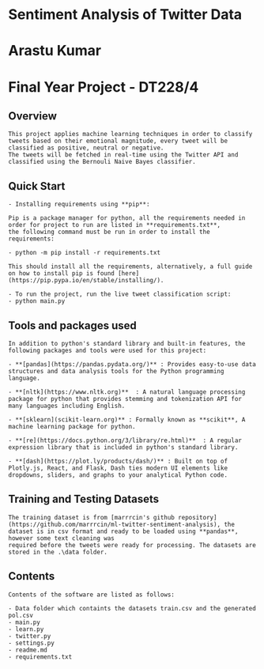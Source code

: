 # Sentiment Analysis of Twitter Data
# Arastu Kumar
# Final Year Project - DT228/4

## Overview

	This project applies machine learning techniques in order to classify tweets based on their emotional magnitude, every tweet will be classified as positive, neutral or negative.
	The tweets will be fetched in real-time using the Twitter API and classified using the Bernouli Naive Bayes classifier.

## Quick Start

	- Installing requirements using **pip**:

    Pip is a package manager for python, all the requirements needed in order for project to run are listed in **requirements.txt**,
	the following command must be run in order to install the requirements:
	
    - python -m pip install -r requirements.txt
	
	This should install all the requirements, alternatively, a full guide on how to install pip is found [here](https://pip.pypa.io/en/stable/installing/).

	- To run the project, run the live tweet classification script:
    - python main.py

    

## Tools and packages used

	In addition to python's standard library and built-in features, the following packages and tools were used for this project:

	- **[pandas](https://pandas.pydata.org/)** : Provides easy-to-use data structures and data analysis tools for the Python programming language.

	- **[nltk](https://www.nltk.org)**  : A natural language processing package for python that provides stemming and tokenization API for many languages including English.

	- **[sklearn](scikit-learn.org)** : Formally known as **scikit**, A machine learning package for python.

	- **[re](https://docs.python.org/3/library/re.html)**  : A regular expression library that is included in python's standard library.

	- **[dash](https://plot.ly/products/dash/)** : Built on top of Plotly.js, React, and Flask, Dash ties modern UI elements like dropdowns, sliders, and graphs to your analytical Python code.
	

## Training and Testing Datasets

	The training dataset is from [marrrcin's github repository](https://github.com/marrrcin/ml-twitter-sentiment-analysis), the dataset is in csv format and ready to be loaded using **pandas**, however some text cleaning was
	required before the tweets were ready for processing. The datasets are stored in the .\data folder.
	

## Contents
	
	Contents of the software are listed as follows:
	
	- Data folder which containts the datasets train.csv and the generated pol.csv
	- main.py
	- learn.py
	- twitter.py
	- settings.py
	- readme.md
	- requirements.txt

